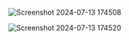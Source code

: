 ![Screenshot 2024-07-13 174508](https://github.com/user-attachments/assets/ec11ed28-377a-497b-aac4-a25f9c1d6e7e)

![Screenshot 2024-07-13 174520](https://github.com/user-attachments/assets/f6ec4eb1-f6d9-48ee-b91c-d2ff1e284b3c)
